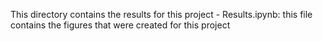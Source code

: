 This directory contains the results for this project
	- Results.ipynb: this file contains the figures that were created for this project

